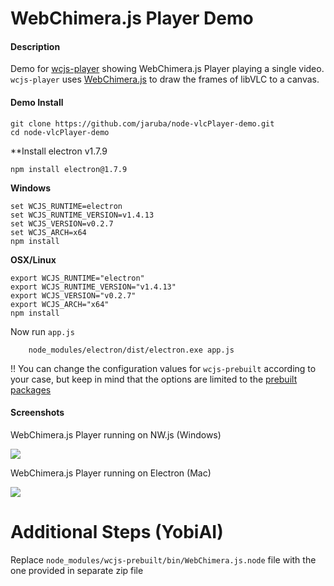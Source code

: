 # WebChimera.js Player Demo

#### Description

Demo for [wcjs-player](https://github.com/jaruba/wcjs-player) showing WebChimera.js Player playing a single video. ``wcjs-player`` uses [WebChimera.js](https://github.com/RSATom/WebChimera.js) to draw the frames of libVLC to a canvas.

#### Demo Install

```
git clone https://github.com/jaruba/node-vlcPlayer-demo.git
cd node-vlcPlayer-demo
```

**Install electron v1.7.9

```
npm install electron@1.7.9
```

**Windows**
```
set WCJS_RUNTIME=electron
set WCJS_RUNTIME_VERSION=v1.4.13
set WCJS_VERSION=v0.2.7
set WCJS_ARCH=x64
npm install
```

**OSX/Linux**
```
export WCJS_RUNTIME="electron"
export WCJS_RUNTIME_VERSION="v1.4.13"
export WCJS_VERSION="v0.2.7"
export WCJS_ARCH="x64"
npm install
```

Now run `app.js`

```
    node_modules/electron/dist/electron.exe app.js
```

!! You can change the configuration values for `wcjs-prebuilt` according to your case, but keep in mind that the options are limited to the [prebuilt packages](https://github.com/RSATom/WebChimera.js/releases)

#### Screenshots

WebChimera.js Player running on NW.js (Windows)

<img src="http://webchimera.org/samples/wcjs-player.png">

WebChimera.js Player running on Electron (Mac)

<img src="http://webchimera.org/samples/wcjs-player-2.png">



# Additional Steps (YobiAI)

Replace `node_modules/wcjs-prebuilt/bin/WebChimera.js.node` file with the one provided in separate zip file

